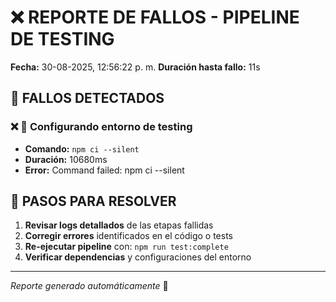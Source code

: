 
# ❌ REPORTE DE FALLOS - PIPELINE DE TESTING

**Fecha:** 30-08-2025, 12:56:22 p. m.
**Duración hasta fallo:** 11s

## 🚨 **FALLOS DETECTADOS**


### ❌ 🔧 Configurando entorno de testing
- **Comando:** `npm ci --silent`
- **Duración:** 10680ms
- **Error:** Command failed: npm ci --silent



## 🔧 **PASOS PARA RESOLVER**

1. **Revisar logs detallados** de las etapas fallidas
2. **Corregir errores** identificados en el código o tests
3. **Re-ejecutar pipeline** con: `npm run test:complete`
4. **Verificar dependencias** y configuraciones del entorno

---
*Reporte generado automáticamente* 🤖
